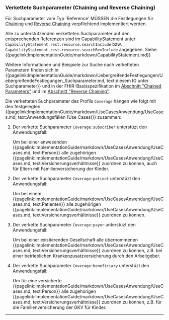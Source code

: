 ### Verkettete Suchparameter (Chaining und Reverse Chaining)

Für Suchparameter vom Typ 'Reference' MÜSSEN die Festlegungen für [Chaining](https://hl7.org/fhir/R4/search.html#chaining) und [Reverse Chaining](https://hl7.org/fhir/R4/search.html#has) verpflichtend implementiert werden.

Alle zu unterstützenden verketteten Suchparameter auf den entsprechenden Referenzen sind im CapabilityStatement unter ```CapabilityStatement.rest.resource.searchInclude``` bzw. ```CapabilityStatement.rest.resource.searchRevInclude``` angegeben. Siehe {{pagelink:ImplementationGuide/markdown/CapabilityStatement.md}}

Weitere Informationen und Beispiele zur Suche nach verketteten Parametern finden sich in {{pagelink:ImplementationGuide/markdown/UebergreifendeFestlegungen/UebergreifendeFestlegungen_Suchparameter.md, text:diesem IG unter Suchparameter}} und in der FHIR-Basisspezifikation im [Abschnitt "Chained Parameters"](https://hl7.org/fhir/R4/search.html#chaining) und im [Abschnitt "Reverse Chaining"](https://hl7.org/fhir/R4/search.html#has).

Die verketteten Suchparameter des Profils ```Coverage``` hängen wie folgt mit den festgelegten {{pagelink:ImplementationGuide/markdown/UseCasesAnwendung/UseCases.md, text:Anwendungsfällen (Use Cases)}}  zusammen:

1. Der verkette Suchparameter ```Coverage:subscriber``` unterstüzt den Anwendungsfall:

    Um bei einer anwesenden {{pagelink:ImplementationGuide/markdown/UseCasesAnwendung/UseCases.md, text:Person}} alle zugehörigen {{pagelink:ImplementationGuide/markdown/UseCasesAnwendung/UseCases.md, text:Versicherungsverhältnisse}} zuordnen zu können, auch für Eltern mit Familienversicherung der Kinder.

1. Der verkette Suchparameter ```Coverage:patient``` unterstüzt den Anwendungsfall:

    Um bei einem {{pagelink:ImplementationGuide/markdown/UseCasesAnwendung/UseCases.md, text:Patienten}} alle zugehörigen {{pagelink:ImplementationGuide/markdown/UseCasesAnwendung/UseCases.md, text:Versicherungsverhältnisse}} zuordnen zu können.

1. Der verkette Suchparameter ```Coverage:payor``` unterstüzt den Anwendungsfall:

    Um bei einer existierenden Gesellschaft alle übernommenen {{pagelink:ImplementationGuide/markdown/UseCasesAnwendung/UseCases.md, text:Versicherungsverhältnisse}} zuordnen zu können, z.B. bei einer betrieblichen Krankenzusatzversicherung durch den Arbeitgeber.

1. Der verkette Suchparameter ```Coverage:beneficiary``` unterstüzt den Anwendungsfall:

    Um für eine versicherte {{pagelink:ImplementationGuide/markdown/UseCasesAnwendung/UseCases.md, text:Person}} alle zugehörigen {{pagelink:ImplementationGuide/markdown/UseCasesAnwendung/UseCases.md, text:Versicherungsverhältnisse}} zuordnen zu können, z.B. für die Familienversicherung der GKV für Kinder.
---
